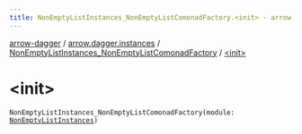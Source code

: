 ```yaml
---
title: NonEmptyListInstances_NonEmptyListComonadFactory.<init> - arrow-dagger
---
```


[arrow-dagger](../../index.html) / [arrow.dagger.instances](../index.html) / [NonEmptyListInstances_NonEmptyListComonadFactory](index.html) / [&lt;init&gt;](./-init-.html)

# &lt;init&gt;

`NonEmptyListInstances_NonEmptyListComonadFactory(module: `[`NonEmptyListInstances`](../-non-empty-list-instances/index.html)`)`